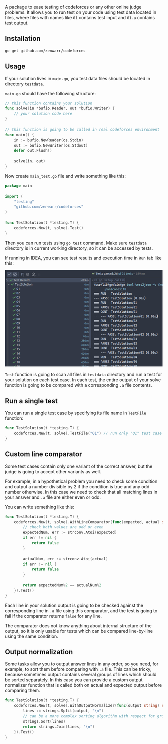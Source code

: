 A package to ease testing of codeforces or any other online judge problems.
It allows you to run test on your code using test data located in files, where files with names like `01` contains test input and `01.a` contains test output.

## Installation

```bash
go get github.com/zenwarr/codeforces
```

## Usage

If your solution lives in `main.go`, you test data files should be located in directory `testdata`.

`main.go` should have the following structure:

```go
// this function contains your solution
func solve(in *bufio.Reader, out *bufio.Writer) {
	// your solution code here
}

// this function is going to be called in real codeforces environment
func main() {
	in := bufio.NewReader(os.Stdin)
	out := bufio.NewWriter(os.Stdout)
	defer out.Flush()

	solve(in, out)
}
```

Now create `main_test.go` file and write something like this:

```go
package main

import (
    "testing"
    "github.com/zenwarr/codeforces"
)

func TestSolution(t *testing.T) {
	codeforces.New(t, solve).Test()
}
```

Then you can run tests using `go test` command.
Make sure `testdata` directory is in current working directory, so it can be accessed by tests.

If running in IDEA, you can see test results and execution time in `Run` tab like this:

![img.png](img/idea-test-output.png)

`Test` function is going to scan all files in `testdata` directory and run a test for your solution on each test case.
In each test, the entire output of your solve function is going to be compared with a corresponding `.a` file contents.

## Run a single test

You can run a single test case by specifying its file name in `TestFile` function:

```go
func TestSolution(t *testing.T) {
    codeforces.New(t, solve).TestFile("01") // run only "01" test case
}
```

## Custom line comparator

Some test cases contain only one variant of the correct answer, but the judge is going to accept other variants as well.

For example, in a hypothetical problem you need to check some condition and output a number divisible by 2 if the condition is true and any odd number otherwise.
In this case we need to check that all matching lines in your answer and `.a` file are either even or odd.

You can write something like this:

```go
func TestSolution(t *testing.T) {
    codeforces.New(t, solve).WithLineComparator(func(expected, actual string) bool {
		// check both values are odd or even
		expectedNum, err := strconv.Atoi(expected)
		if err != nil {
		    return false
		}

		actualNum, err := strconv.Atoi(actual)
		if err != nil {
		    return false
		}
		
		return expectedNum%2 == actualNum%2
    }).Test()
}
```

Each line in your solution output is going to be checked against the corresponding line in `.a` file using this comparator, and the test is going to fail if the comparator returns `false` for any line.

The comparator does not know anything about internal structure of the output, so it is only usable for tests which can be compared line-by-line using the same condition.

## Output normalization

Some tasks allow you to output answer lines in any order, so you need, for example, to sort them before comparing with `.a` file.
This can be tricky, because sometimes output contains several groups of lines which should be sorted separately.
In this case you can provide a custom output normalizer function that is called both on actual and expected output before comparing them.

```go
func TestSolution(t *testing.T) {
    codeforces.New(t, solve).WithOutputNormalizer(func(output string) string {
		lines := strings.Split(output, "\n")
		// can be a more complex sorting algorithm with respect for groups of lines
		strings.Sort(lines)
		return strings.Join(lines, "\n")
    }).Test()
}
```
